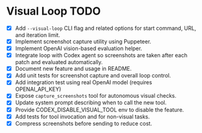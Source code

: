 # Visual Loop TODO

- [x] Add `--visual-loop` CLI flag and related options for start command, URL, and iteration limit.
- [x] Implement screenshot capture utility using Puppeteer.
- [x] Implement OpenAI vision-based evaluation helper.
- [x] Integrate loop with Codex agent so screenshots are taken after each patch and evaluated automatically.
- [x] Document new feature and usage in README.
- [x] Add unit tests for screenshot capture and overall loop control.
- [x] Add integration test using real OpenAI model (requires OPENAI_API_KEY)
- [x] Expose `capture_screenshots` tool for autonomous visual checks.
- [x] Update system prompt describing when to call the new tool.
- [x] Provide CODEX_DISABLE_VISUAL_TOOL env to disable the feature.
- [x] Add tests for tool invocation and for non-visual tasks.
- [x] Compress screenshots before sending to reduce cost.
